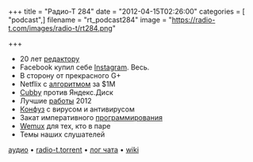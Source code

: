 +++
title = "Радио-Т 284"
date = "2012-04-15T02:26:00"
categories = [ "podcast",]
filename = "rt_podcast284"
image = "https://radio-t.com/images/radio-t/rt284.png"

+++

- 20 лет [редактору](http://www.theverge.com/apps/2012/4/12/2944498/mac-text-editor-bbedit-celebrates-20-year-anniversary)
- Facebook купил себе [Instagram](http://habrahabr.ru/post/141765/). Весь.
- В сторону от прекрасного G+
- Netflix с [алгоритмом](http://arstechnica.com/gadgets/news/2012/04/netflix-never-used-its-1-million-algorithm-due-to-engineering-costs.ars) за $1М
- [Cubby](http://www.theverge.com/web/2012/4/12/2944613/logmein-cubby-cloud-storage) против Яндекс.Диск
- Лучшие [работы](http://mashable.com/2012/04/13/best-jobs/) 2012
- [Конфуз](http://www.forbes.com/sites/andygreenberg/2012/04/12/bug-in-removal-tool-for-flashback-mac-malware-deletes-user-settings/) с вирусом и антивирусом
- Закат императивного [программирования](http://fpcomplete.com/the-downfall-of-imperative-programming/)
- [Wemux](http://thechangelog.com/post/20986196780/wemux-multi-user-terminal-multiplexing-for-party-pair-pr) для тех, кто в паре
- Темы наших слушателей

[аудио](http://cdn.radio-t.com/rt_podcast284.mp3) • [radio-t.torrent](http://cdn.radio-t.com/torrents/rt_podcast284.mp3.torrent) • [лог чата](http://chat.radio-t.com/logs/radio-t-284.html) • [wiki](http://wiki.radio-t.com/%D0%92%D1%8B%D0%BF%D1%83%D1%81%D0%BA_284)<audio src="http://cdn.radio-t.com/rt_podcast284.mp3" preload="none"></audio>
